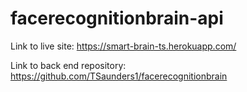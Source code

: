 # facerecognitionbrain-api

Link to live site: https://smart-brain-ts.herokuapp.com/

Link to back end repository: https://github.com/TSaunders1/facerecognitionbrain 
